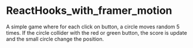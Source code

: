 # ReactHooks_with_framer_motion
A simple game where for each click on button, a circle moves random 5 times. If the circle collider with the red or green button, the score is update and the small circle change the position.
